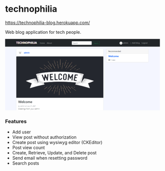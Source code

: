 # technophilia
<https://technophilia-blog.herokuapp.com/>

Web blog application for tech people.

![screenshot](technophilia.PNG)

### Features
- Add user
- View post without authorization
- Create post using wysiwyg editor (CKEditor)
- Post view count
- Create, Retrieve, Update, and Delete post
- Send email when resetting password
- Search posts


